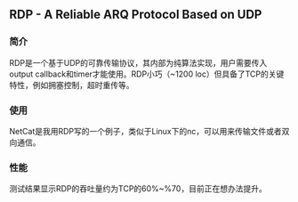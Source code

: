 ## RDP - A Reliable ARQ Protocol Based on UDP

### 简介

RDP是一个基于UDP的可靠传输协议，其内部为纯算法实现，用户需要传入output callback和timer才能使用。RDP小巧（~1200 loc）但具备了TCP的关键特性，例如拥塞控制，超时重传等。

### 使用

NetCat是我用RDP写的一个例子，类似于Linux下的nc，可以用来传输文件或者双向通信。

### 性能

测试结果显示RDP的吞吐量约为TCP的60%~%70，目前正在想办法提升。